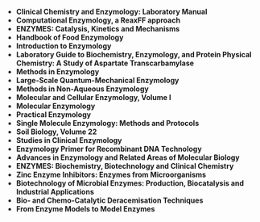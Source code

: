 
<ul>
  
 <li><b><a target="_blank" href="https://github.com/manjunath5496/Enzymology-Books/blob/master/enz(1).pdf" style="text-decoration:none;">Clinical Chemistry and Enzymology: Laboratory Manual</a></b></li>
  
<li><b><a target="_blank" href="https://github.com/manjunath5496/Enzymology-Books/blob/master/enz(2).pdf" style="text-decoration:none;">Computational Enzymology, a ReaxFF approach</a></b></li>

<li><b><a target="_blank" href="https://github.com/manjunath5496/Enzymology-Books/blob/master/enz(3).pdf" style="text-decoration:none;">ENZYMES: Catalysis, Kinetics and Mechanisms</a></b></li>                         
  <li><b><a target="_blank" href="https://github.com/manjunath5496/Enzymology-Books/blob/master/enz(4).pdf" style="text-decoration:none;">Handbook of Food Enzymology</a></b></li>  
     <li><b><a target="_blank" href="https://github.com/manjunath5496/Enzymology-Books/blob/master/enz(5).pdf" style="text-decoration:none;">Introduction to Enzymology</a></b></li>  
   <li><b><a target="_blank" href="https://github.com/manjunath5496/Enzymology-Books/blob/master/enz(6).pdf" style="text-decoration:none;">Laboratory Guide to Biochemistry, Enzymology, and Protein Physical Chemistry: A Study of Aspartate Transcarbamylase</a></b></li>  
                                             

 <li><b><a target="_blank" href="https://github.com/manjunath5496/Enzymology-Books/blob/master/enz(7).pdf" style="text-decoration:none;">Methods in Enzymology</a></b></li>
  
<li><b><a target="_blank" href="https://github.com/manjunath5496/Enzymology-Books/blob/master/enz(8).pdf" style="text-decoration:none;">Large-Scale Quantum-Mechanical Enzymology</a></b></li>

<li><b><a target="_blank" href="https://github.com/manjunath5496/Enzymology-Books/blob/master/enz(9).pdf" style="text-decoration:none;">Methods in Non-Aqueous Enzymology</a></b></li>                         
  <li><b><a target="_blank" href="https://github.com/manjunath5496/Enzymology-Books/blob/master/enz(10).rar" style="text-decoration:none;">Molecular and Cellular Enzymology, Volume I</a></b></li>  
     <li><b><a target="_blank" href="https://github.com/manjunath5496/Enzymology-Books/blob/master/enz(11).pdf" style="text-decoration:none;">Molecular Enzymology</a></b></li>  
   <li><b><a target="_blank" href="https://github.com/manjunath5496/Enzymology-Books/blob/master/enz(12).pdf" style="text-decoration:none;">Practical Enzymology</a></b></li>  
                                             
<li><b><a target="_blank" href="https://github.com/manjunath5496/Enzymology-Books/blob/master/enz(13).pdf" style="text-decoration:none;">Single Molecule Enzymology: Methods and Protocols</a></b></li>                         
  <li><b><a target="_blank" href="https://github.com/manjunath5496/Enzymology-Books/blob/master/enz(14).pdf" style="text-decoration:none;">Soil Biology, Volume 22</a></b></li>  
     <li><b><a target="_blank" href="https://github.com/manjunath5496/Enzymology-Books/blob/master/enz(15).pdf" style="text-decoration:none;">Studies in Clinical Enzymology</a></b></li>  
   <li><b><a target="_blank" href="https://github.com/manjunath5496/Enzymology-Books/blob/master/enz(16).pdf" style="text-decoration:none;">Enzymology Primer for Recombinant DNA Technology</a></b></li>  
                                             
  <li><b><a target="_blank" href="https://github.com/manjunath5496/Enzymology-Books/blob/master/enz(17).pdf" style="text-decoration:none;">Advances in Enzymology and Related Areas of Molecular Biology</a></b></li>  
     <li><b><a target="_blank" href="https://github.com/manjunath5496/Enzymology-Books/blob/master/enz(18).pdf" style="text-decoration:none;">ENZYMES: Biochemistry, Biotechnology and Clinical Chemistry</a></b></li>  
   
  <li><b><a target="_blank" href="https://github.com/manjunath5496/Enzymology-Books/blob/master/enz(19).pdf" style="text-decoration:none;">Zinc Enzyme Inhibitors: Enzymes from Microorganisms</a></b></li>  
     <li><b><a target="_blank" href="https://github.com/manjunath5496/Enzymology-Books/blob/master/enz(20).pdf" style="text-decoration:none;">Biotechnology of Microbial Enzymes: Production, Biocatalysis and Industrial Applications</a></b></li>  
   <li><b><a target="_blank" href="https://github.com/manjunath5496/Enzymology-Books/blob/master/enz(21).pdf" style="text-decoration:none;"> Bio- and Chemo-Catalytic Deracemisation Techniques</a></b></li> 
   <li><b><a target="_blank" href="https://github.com/manjunath5496/Enzymology-Books/blob/master/enz(22).pdf" style="text-decoration:none;"> From Enzyme Models to Model Enzymes</a></b></li> 






</ul>
